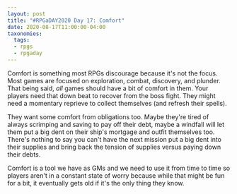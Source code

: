 ```yaml
---
layout: post
title: "#RPGaDAY2020 Day 17: Comfort"
date: 2020-08-17T11:00:00-04:00
taxonomies:
  tags:
  - rpgs
  - rpgaday
---
```

Comfort is something most RPGs discourage because it's not the focus. Most games are focused on exploration, combat, discovery, and plunder. That being said, _all_ games should have a bit of comfort in them. Your players need that down beat to recover from the boss fight. They might need a momentary reprieve to collect themselves (and refresh their spells).

They want some comfort from obligations too. Maybe they're tired of always scrimping and saving to pay off their debt, maybe a windfall will let them put a big dent on their ship's mortgage and outfit themselves too. There's nothing to say you can't have the next mission put a big dent into their supplies and bring back the tension of supplies versus paying down their debts.

Comfort is a tool we have as GMs and we need to use it from time to time so players aren't in a constant state of worry because while that might be fun for a bit, it eventually gets old if it's the only thing they know.
